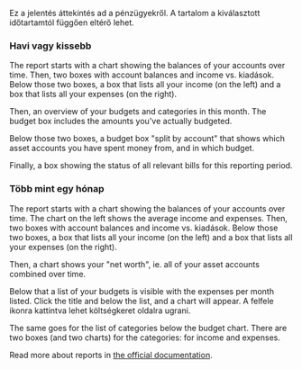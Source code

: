 Ez a jelentés áttekintés ad a pénzügyekről. A tartalom a kiválasztott időtartamtól függően eltérő lehet.

### Havi vagy kissebb

The report starts with a chart showing the balances of your accounts over time. Then, two boxes with account balances and income vs. kiadások. Below those two boxes, a box that lists all your income (on the left) and a box that lists all your expenses (on the right).

Then, an overview of your budgets and categories in this month. The budget box includes the amounts you've actually budgeted.

Below those two boxes, a budget box "split by account" that shows which asset accounts you have spent money from, and in which budget.

Finally, a box showing the status of all relevant bills for this reporting period.

### Több mint egy hónap

The report starts with a chart showing the balances of your accounts over time. The chart on the left shows the average income and expenses. Then, two boxes with account balances and income vs. kiadások. Below those two boxes, a box that lists all your income (on the left) and a box that lists all your expenses (on the right).

Then, a chart shows your "net worth", ie. all of your asset accounts combined over time.

Below that a list of your budgets is visible with the expenses per month listed. Click the title and below the list, and a chart will appear. A felfele ikonra kattintva lehet költségkeret oldalra ugrani.

The same goes for the list of categories below the budget chart. There are two boxes (and two charts) for the categories: for income and expenses.

Read more about reports in [the official documentation](https://docs.firefly-iii.org/advanced-concepts/reports).